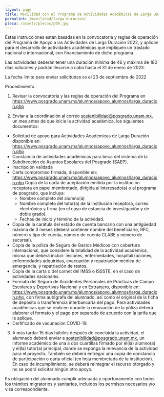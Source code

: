 ```yaml
---
layout: page
title: Movilidad con el Programa de Actividades Académicas de Larga Duración
permalink: /movilidad/larga-duracion/
pleca: /assets/plecas/p09.jpg
---
```


Estas instrucciones están basadas en la convocatoria y reglas de operación del Programa de Apoyo a las 
Actividades de Larga Duración 2022, y aplican para el desarrollo de actividades académicas que impliquen 
un traslado nacional o internacional, con financiamiento de dicho programa. 

Las actividades deberán tener una duración mínima de 46 y máxima de 180 días naturales y podrán 
llevarse a cabo hasta el 31 de enero de 2023.

La fecha límite para enviar solicitudes es el 23 de septiembre de 2022

Procedimiento:

1.	Revisar la convocatoria y las reglas de operación del Programa en 
<https://www.posgrado.unam.mx/alumnos/apoyo_alumnos/larga_duracion.php>

2.	Enviar a la coordinación al correo sostenibilidad@posgrado.unam.mx, un mes antes de que inicie 
la actividad académica, los siguientes documentos:

 - Solicitud de apoyo para Actividades Académicas de Larga Duración disponible en:
<https://www.posgrado.unam.mx/alumnos/apoyo_alumnos/larga_duracion.php>
 - Constancia de actividades académicas para beca del sistema de la Subdirección de Asuntos Escolares 
 del Posgrado (SAEP).
 - Inscripción validada 
 - Carta compromiso firmada, disponible en:
<https://www.posgrado.unam.mx/alumnos/apoyo_alumnos/larga_duracion.php>
Copia de la carta de aceptación emitida por la institución receptora en papel membretado, dirigida al interesado(a) o al programa de posgrado, que incluya:
   - Nombre completo del alumno(a)
   - Nombre completo del tutor(a) de la institución receptora, correo electrónico y firma (en el caso de estancia de investigación y de doble grado).
   - Fechas de inicio y término de la actividad.
 - Copia de la carátula del estado de cuenta bancario con una antigüedad máxima de 3 meses (deberá contener nombre del beneficiario, RFC, número y tipo de cuenta, número de cuenta CLABE y número de sucursal).
 - Copia de la póliza de Seguro de Gastos Médicos con cobertura internacional, que considere la totalidad de la actividad académica, misma que deberá incluir: lesiones, enfermedades, hospitalizaciones, enfermedades adquiridas, evacuación y repatriación médica de emergencia, y repatriación de restos.
 - Copia de la carta o del carnet del IMSS o ISSSTE, en el caso de actividades nacionales.
 - Formato del Seguro de Accidentes Personales de Prácticas de Campo Escolares y Deportivas
Nacional y en Extranjero, disponible en:
<https://www.posgrado.unam.mx/alumnos/apoyo_alumnos/larga_duracion.php>, con firma autógrafa del alumnado, 
así como el original de la ficha de depósito o transferencia interbancaria del pago.
Para actividades académicas que se realicen durante la renovación de la póliza deberá elaborar el formato 
y el pago por separado de acuerdo con la tarifa que le aplique.
 - Certificado de vacunación COVID-19.

3.	A más tardar 15 días hábiles después de concluida la actividad, el alumnado deberá enviar a 
<sostenibilidad@posgrado.unam.mx>, un informe académico de una a dos cuartillas firmado por 
el(la) alumno(a) y el(la) tutor(a) principal, donde se exponga la relevancia de la actividad para 
el proyecto. También se deberá entregar una copia de constancia de participación o carta oficial 
(en hoja membretada de la institución). En caso de incumplimiento, se deberá reintegrar el recurso 
otorgado y no se podrá solicitar ningún otro apoyo. 

Es obligación del alumnado cumplir adecuada y oportunamente con todos los trámites migratorios y sanitarios, 
incluidos los permisos necesarios y/o visa correspondiente.

